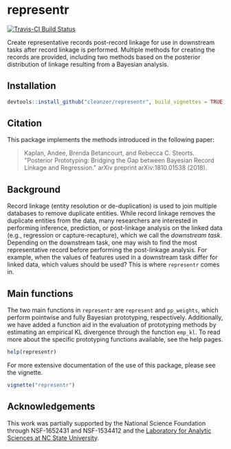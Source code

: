 # representr

[![Travis-CI Build Status](https://travis-ci.org/cleanzr/representr.svg?branch=master)](https://travis-ci.org/cleanzr/representr)

Create representative records post-record linkage for use in downstream tasks after record linkage is performed. Multiple methods for creating the records are provided, including two methods based on the posterior distribution of linkage resulting from a Bayesian analysis.

## Installation

```r
devtools::install_github("cleanzer/representr", build_vignettes = TRUE)
```

## Citation

This package implements the methods introduced in the following paper:

> Kaplan, Andee, Brenda Betancourt, and Rebecca C. Steorts. "Posterior Prototyping: Bridging the Gap between Bayesian Record Linkage and Regression." arXiv preprint arXiv:1810.01538 (2018).


## Background

Record linkage (entity resolution or de-duplication) is used to join multiple databases to remove duplicate entities. While record linkage removes the duplicate entities from the data, many researchers are interested in performing inference, prediction, or post-linkage analysis on the linked data (e.g., regression or capture-recapture), which we call the *downstream task*. Depending on the downstream task, one may wish to find the most representative record before performing the post-linkage analysis. For example, when the values of features used in a downstream task differ for linked data, which values should be used? This is where `representr` comes in.

## Main functions

The two main functions in `representr` are `represent` and `pp_weights`, which perform pointwise and fully Bayesian prototyping, respectively. Additionally, we have added a function aid in the evaluation of prototyping methods by estimating an empirical KL divergence through the function `emp_kl`. To read more about the specific prototyping functions available, see the help pages.

```r
help(representr)
```

For more extensive documentation of the use of this package, please see the vignette.

```r
vignette("representr")
```

## Acknowledgements

This work was partially supported by the National Science Foundation through NSF-1652431 and NSF-1534412 and the [Laboratory for Analytic Sciences at NC State University](https://ncsu-las.org).



